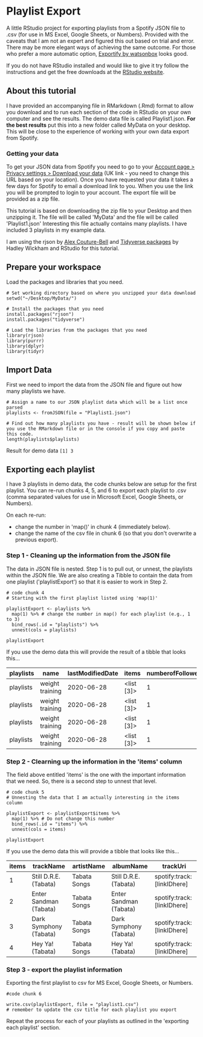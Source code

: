 # Playlist Export
A little RStudio project for exporting playlists from a Spotify JSON file to .csv (for use in MS Excel, Google Sheets, or Numbers). Provided with the caveats that I am not an expert and figured this out based on trial and error. There may be more elegant ways of achieving the same outcome. For those who prefer a more automatic option, [Exportify by watsonbox](https://github.com/watsonbox/exportify) looks good.

If you do not have RStudio installed and would like to give it try follow the instructions and get the free downloads at the [RStudio website](https://www.rstudio.com/products/rstudio/download/#download).

## About this tutorial

I have provided an accompanying file in RMarkdown (.Rmd) format to allow you download and to run each section of the code in RStudio on your own computer and see the results. The demo data file is called Playlist1.json. **For the best results** put this into a new folder called MyData on your desktop. This will be close to the experience of working with your own data export from Spotify. 

### Getting your data

To get your JSON data from Spotify you need to go to your [Account page > Privacy settings > Download your data](https://www.spotify.com/uk/account/privacy/ "Spotify UK Link") (UK link - you need to change this URL based on your location). Once you have requested your data it takes a few days for Spotify to email a download link to you. When you use the link you will be prompted to login to your account. The export file will be provided as a zip file. 

This tutorial is based on downloading the zip file to your Desktop and then unzipping it. The file will be called 'MyData' and the file will be called 'Playlist1.json' Interesting this file actually contains many playlists. I have included 3 playlists in my example data.

I am using the rjson by [Alex Couture-Bell](https://github.com/alexcb/rjson) and [Tidyverse packages](https://www.tidyverse.org/packages/) by Hadley Wickham and RStudio for this tutorial.


## Prepare your workspace

Load the packages and libraries that you need.

```{r setting up workspace}
# Set working directory based on where you unzipped your data download
setwd("~/Desktop/MyData/")

# Install the packages that you need
install.packages("rjson")
install.packages("tidyverse")

# Load the libraries from the packages that you need
library(rjson)
library(purrr)
library(dplyr)
library(tidyr)
```
## Import Data

First we need to import the data from the JSON file and figure out how many playlists we have.

```{r import data}
# Assign a name to our JSON playlist data which will be a list once parsed
playlists <- fromJSON(file = "Playlist1.json")

# Find out how many playlists you have - result will be shown below if you use the RMarkdown file or in the console if you copy and paste this code.
length(playlists$playlists)
```
Result for demo data
```[1] 3```

## Exporting each playlist

I have 3 playlists in demo data, the code chunks below are setup for the first playlist. You can re-run chunks 4, 5, and 6 to export each playlist to .csv (comma separated values for use in Microsoft Excel, Google Sheets, or Numbers). 

On each re-run: 
- change the number in 'map()' in chunk 4 (immediately below).
- change the name of the csv file in chunk 6 (so that you don't overwrite a previous export).

### Step 1 - Cleaning up the information from the JSON file

The data in JSON file is nested. Step 1 is to pull out, or unnest, the playlists within the JSON file. We are also creating a Tibble to contain the data from one playlist ('playlistExport') so that it is easier to work in Step 2.

```{r Step 1 - unnesting the data in the JSON file}
# code chunk 4
# Starting with the first playlist listed using 'map(1)'

playlistExport <- playlists %>%
  map(1) %>% # change the number in map() for each playlist (e.g., 1 to 3) 
  bind_rows(.id = "playlists") %>%
  unnest(cols = playlists)

playlistExport
```
If you use the demo data this will provide the result of a tibble that looks this...

| playlists | name            | lastModifiedDate | items      | numberofFollowers |
|-----------|-----------------|------------------|------------|-------------------|
| playlists | weight training | 2020-06-28       | <list [3]> | 1                 |
| playlists | weight training | 2020-06-28       | <list [3]> | 1                 |
| playlists | weight training | 2020-06-28       | <list [3]> | 1                 |
| playlists | weight training | 2020-06-28       | <list [3]> | 1                 |

### Step 2 - Clearning up the information in the 'items' column

The field above entitled 'items' is the one with the important information that we need. So, there is a second step to unnest that level.

```{r Step 2 - unnesting the information in the items column}
# code chunk 5
# Unnesting the data that I am actually interesting in the items column

playlistExport <- playlistExport$items %>%
  map(1) %>% # Do not change this number
  bind_rows(.id = "items") %>%
  unnest(cols = items)

playlistExport
```
If you use the demo data this will provide a tibble that looks like this...

| items | trackName              | artistName   | albumName              | trackUri                   |
|-------|------------------------|--------------|------------------------|----------------------------|
| 1     | Still D.R.E. (Tabata)  | Tabata Songs | Still D.R.E. (Tabata)  | spotify:track:[linkIDhere] |
| 2     | Enter Sandman (Tabata) | Tabata Songs | Enter Sandman (Tabata) | spotify:track:[linkIDhere] |
| 3     | Dark Symphony (Tabata) | Tabata Songs | Dark Symphony (Tabata) | spotify:track:[linkIDhere] |
| 4     | Hey Ya! (Tabata)       | Tabata Songs | Hey Ya! (Tabata)       | spotify:track:[linkIDhere] |

### Step 3 - export the playlist information

Exporting the first playlist to csv for MS Excel, Google Sheets, or Numbers.

```{r export to csv}
#code chunk 6

write.csv(playlistExport, file = "playlist1.csv") 
# remember to update the csv title for each playlist you export
```
Repeat the process for each of your playlists as outlined in the 'exporting each playlist' section.
